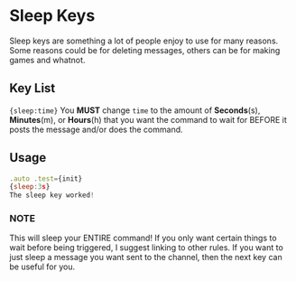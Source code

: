 # Sleep Keys
Sleep keys are something a lot of people enjoy to use for many reasons. Some reasons could be for deleting messages, others can be for making games and whatnot.

## Key List
`{sleep:time}`
You **MUST** change `time` to the amount of **Seconds**(s), **Minutes**(m), or **Hours**(h) that you want the command to wait for BEFORE it posts the message and/or does the command.

## Usage
```js
.auto .test={init}
{sleep:3s}
The sleep key worked!
```

### NOTE
This will sleep your ENTIRE command! If you only want certain things to wait before being triggered, I suggest linking to other rules. If you want to just sleep a message you want sent to the channel, then the next key can be useful for you.
